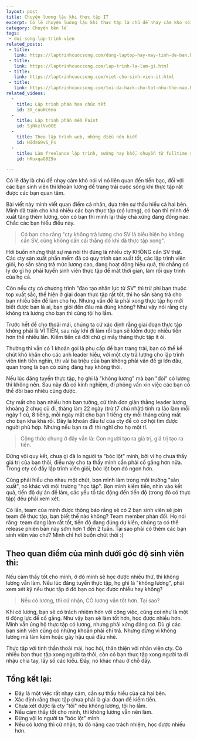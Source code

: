 ```yaml
---
layout: post
title: Chuyện lương lậu khi thực tập IT
excerpt: Có lẽ chuyện lương lậu khi thực tập là chủ đề nhạy cảm khó nói vì nó liên quan đến tiền bạc, đối với các bạn sinh viên thì khoản lương để trang trải cuộc sống khi thực tập rất được các bạn quan tâm.
category: Chuyện bên lề
tags:
 - doi-song-lap-trinh-vien
related_posts:
 - title: 
   link: https://laptrinhcuocsong.com/dung-laptop-hay-may-tinh-de-ban.html
 - title: 
   link: https://laptrinhcuocsong.com/lap-trinh-la-lam-gi.html
 - title: 
   link: https://laptrinhcuocsong.com/viet-cho-sinh-vien-it.html
 - title: 
   link: https://laptrinhcuocsong.com/toi-da-hack-cho-tot-nhu-the-nao.html
related_videos:
  -
    title: Lập trình pháo hoa chúc tết
    id: 3X_cuuHc6no
  -
    title: Lập trình phần mềm Paint
    id: SjNkzlVv0GE
  -
    title: Theo lập trình web, những điều nên biết
    id: HIdsG9vS_Fs
  -
    title: Làm freelance lập trình, sướng hay khổ, chuyển từ fulltime sang freelance như thế nào?
    id: hKuxqaG8Z9o

---
```


Có lẽ đây là chủ đề nhạy cảm khó nói vì nó liên quan đến tiền bạc, đối với các bạn sinh viên thì khoản lương để trang trải cuộc sống khi thực tập rất được các bạn quan tâm.

Bài viết này mình viết quan điểm cá nhân, dựa trên sự thấu hiểu cả hai bên. Mình đã train cho khá nhiều các bạn thực tập (có lương), có bạn thì mình đề xuất tăng thêm lương, còn có bạn thì mình lại thấy chả xứng đáng đồng nào. Chắc các bạn hiểu điều này.

> Có bạn cho rằng "cty không trả lương cho SV là biểu hiện họ không cần SV, cũng không cần cái thằng đó khi đã thực tập xong".

Hơi buồn nhưng thật sự mà nói thì đúng là nhiều cty KHÔNG cần SV thật. Các cty sản xuất phần mềm đã có quy trình sản xuất tốt, các lập trình viên giỏi, họ sẵn sàng trả mức lương cao, đang hoạt động hiệu quả, thì chẳng có lý do gì họ phải tuyển sinh viên thực tập để mất thời gian, làm rối quy trình của họ cả.

Còn nếu cty có chương trình "đào tạo nhân lực từ SV" thì trừ phi bạn thuộc top xuất sắc, thể hiện ở giai đoạn thực tập rất tốt, thì họ sẵn sàng trả cho bạn nhiều tiền để làm cho họ. Nhưng vấn đề là phải xong thực tập họ mới biết được bạn là ai, bạn giỏi đến đâu mà đúng không? Như vậy nói rằng cty không trả lương cho bạn thì cũng tội họ lắm.

Trước hết để cho thoải mái, chúng ta cứ xác định rằng giai đoạn thực tập không phải là VÌ TIỀN, sau này khi đi làm rồi bạn sẽ kiếm được nhiều tiền hơn thế nhiều lần. Kiếm tiền cả đời chứ gì mấy tháng thực tập ít ỏi.

Thường thì vẫn có 1 khoản gọi là phụ cấp để bạn trang trải, bạn có thể kể chút khó khăn cho các anh leader hiểu, với một cty trả lương cho lập trình viên tính tiền nghìn, thì vài ba triệu của bạn không phải vấn đề gì lớn đâu, quan trọng là bạn có xứng đáng hay không thôi.

Nếu lúc đăng tuyển thực tập, họ ghi là "không lương" mà bạn "đòi" có lương thì không nên. Sau này đã có kinh nghiệm, đi phỏng vấn xin việc các bạn có thể đòi bao nhiêu cũng được.

Cty mất cho bạn nhiều hơn bạn tưởng, cứ tính đơn giản thằng leader lương khoảng 2 chục củ đi, tháng làm 22 ngày (trừ t7 chủ nhật) tính ra lão làm mỗi ngày 1 củ, 8 tiếng, mỗi ngày mất cho bạn 1 tiếng cty mỗi tháng cũng mất cho bạn kha khá rồi. Đây là khoản đầu tư của cty để có cơ hội tìm được người phù hợp. Nhưng nếu bạn ra đi thì nghĩ cho họ một tí.

> Công thức chung ở đây vẫn là: Con người tạo ra giá trị, giá trị tạo ra tiền.

Đừng vội quy kết, chưa gì đã lo người ta "bóc lột" mình, bởi vì họ chưa thấy giá trị của bạn thôi, điều này cho ta thấy mình cần phải cố gắng hơn nữa. Trong cty có đầy lập trình viên giỏi, bóc lột bọn đó ngon hơn.

Cũng phải hiểu cho nhau một chút, bọn mình làm trong môi trường "sản xuất", nó khác với môi trường "học tập". Bọn mình kiếm tiền, nhìn vào kết quả, tiến độ dự án để làm, các yếu tố tác động đến tiến độ (trong đó có thực tập) đều phải xem xét.

Có lần, team của mình được thông báo rằng sẽ có 2 bạn sinh viên sẽ join team để thực tập, bạn biết thế nào không? Team member phản đối. Họ nói rằng: team đang làm rất tốt, tiến độ đang đúng dự kiến, chúng ta có thể release phiên bản này sớm hơn 1 đến 2 tuần. Tại sao phải có thêm các bạn sinh viên vào chứ? Mình chỉ hơi buồn chút thôi :(

## Theo quan điểm của mình dưới góc độ sinh viên thì:

Nếu cảm thấy tốt cho mình, ở đó mình sẽ học được nhiều thứ, thì không lương vẫn làm. Nếu lúc đăng tuyển thực tập, họ ghi là "không lương", phải xem xét kỹ nếu thực tập ở đó bạn có học được nhiều hay không?

> Nếu có lương, thì cứ nhận, CÓ lương vẫn tốt hơn. Tại sao?

Khi có lương, bạn sẽ có trách nhiệm hơn với công việc, cũng coi như là một tí động lực để cố gắng. Như vậy bạn sẽ làm tốt hơn, học được nhiều hơn. Mình vẫn ủng hộ thực tập có lương, nhưng phải xứng đáng cơ. Dù gì các bạn sinh viên cũng có những khoản phải chi trả. Nhưng đừng vì không lương mà làm kém hoặc gây hậu quả đâu nhé.

Thực tập với tinh thần thoải mái, học hỏi, thân thiện với nhân viên cty. Có nhiều bạn thực tập xong người ta thôi, còn có bạn thực tập xong người ta đi nhậu chia tay, lấy số các kiểu. Đấy, nó khác nhau ở chỗ đấy.

## Tổng kết lại:

- Đây là một việc rất nhạy cảm, cần sự thấu hiểu của cả hai bên.
- Xác định rằng thực tập chưa phải là giai đoạn để kiếm tiền.
- Chưa xét được là cty "tồi" nếu không lương, tội họ lắm.
- Nếu cảm thấy tốt cho mình, thì không lương vẫn nên làm.
- Đừng vội lo người ta "bóc lột" mình.
- Nếu có lương thì cứ nhận, từ đó nâng cao trách nhiệm, học được nhiều hơn.
